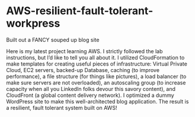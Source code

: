# AWS-resilient-fault-tolerant-workpress
Built out a FANCY souped up blog site

Here is my latest project learning AWS. I strictly followed the lab instructions, but I’d like to tell you all about it. I utilized CloudFormation to make templates for creating useful pieces of infrastructure: Virtual Private Cloud, EC2 servers, backed-up Database, caching (to improve performance), a file structure (for things like pictures), a load balancer (to make sure servers are not overloaded), an autoscaling group (to increase capacity when all you LinkedIn folks devour this savory content), and CloudFront (a global content delivery network). I optimized a dummy WordPress site to make this well-architected blog application. The result is a resilient, fault tolerant system built on AWS!
